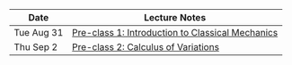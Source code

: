 Date       | Lecture Notes
-----------|------------------------------------------------------------------
Tue Aug 31 | [Pre-class 1: Introduction to Classical Mechanics](pre-class-1)
Thu Sep 2  | [Pre-class 2: Calculus of Variations](pre-class-2)

    